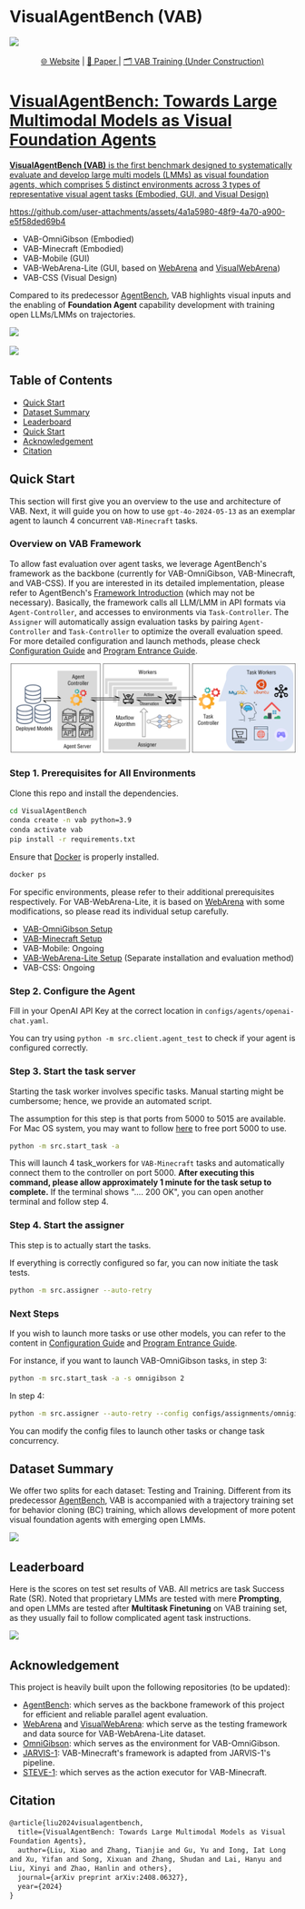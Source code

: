 # VisualAgentBench (VAB)

![](./assets/cover.png)

<p align="center">
   <a href="" target="_blank">🌐 Website</a> | <a href="https://arxiv.org/abs/2408.06327" target="_blank">📃 Paper </a> | <a href="" target="_blank"> 🗂️ VAB Training (Under Construction)
</p>

# VisualAgentBench: Towards Large Multimodal Models as Visual Foundation Agents

**VisualAgentBench (VAB)** is the first benchmark designed to systematically evaluate and develop large multi models (LMMs) as visual foundation agents, which comprises 5 distinct environments across 3 types of representative visual agent tasks (Embodied, GUI, and Visual Design)

https://github.com/user-attachments/assets/4a1a5980-48f9-4a70-a900-e5f58ded69b4

- VAB-OmniGibson (Embodied)
- VAB-Minecraft (Embodied)
- VAB-Mobile (GUI)
- VAB-WebArena-Lite (GUI, based on [WebArena](https://github.com/web-arena-x/webarena) and [VisualWebArena](https://github.com/web-arena-x/visualwebarena))
- VAB-CSS (Visual Design)

Compared to its predecessor [AgentBench](https://github.com/THUDM/AgentBench), VAB highlights visual inputs and the enabling of **Foundation Agent** capability development with training open LLMs/LMMs on trajectories. 

![](./assets/visualagentbench.png)

![](./assets/intro.png)

## Table of Contents

-   [Quick Start](#quick-start)
-   [Dataset Summary](#dataset-summary)
-   [Leaderboard](#leaderboard)
-   [Quick Start](#quick-start)
-   [Acknowledgement](#acknowledgement)
-   [Citation](#citation)

## Quick Start

This section will first give you an overview to the use and architecture of VAB.
Next, it will guide you on how to use `gpt-4o-2024-05-13` as an exemplar agent to launch 4 concurrent `VAB-Minecraft` tasks.

### Overview on VAB Framework

To allow fast evaluation over agent tasks, we leverage AgentBench's framework as the backbone (currently for VAB-OmniGibson, VAB-Minecraft, and VAB-CSS).
If you are interested in its detailed implementation, please refer to AgentBench's [Framework Introduction](https://github.com/THUDM/AgentBench/blob/main/docs/Introduction_en.md) (which may not be necessary).
Basically, the framework calls all LLM/LMM in API formats via `Agent-Controller`, and accesses to environments via `Task-Controller`.
The `Assigner` will automatically assign evaluation tasks by pairing `Agent-Controller` and `Task-Controller` to optimize the overall evaluation speed.
For more detailed configuration and launch methods, please check [Configuration Guide](docs/Config_en.md)
and [Program Entrance Guide](docs/Entrance_en.md).

![](./assets/framework.png)

### Step 1. Prerequisites for All Environments

Clone this repo and install the dependencies.

```bash
cd VisualAgentBench
conda create -n vab python=3.9
conda activate vab
pip install -r requirements.txt
```

Ensure that [Docker](https://www.docker.com/) is properly installed.

```bash
docker ps
```

For specific environments, please refer to their additional prerequisites respectively.
For VAB-WebArena-Lite, it is based on [WebArena](https://github.com/webarena-x/webarena) with some modifications, so please read its individual setup carefully.

* [VAB-OmniGibson Setup](docs/detailed_setups/VAB-OmniGibson.md)
* [VAB-Minecraft Setup](docs/detailed_setups/VAB-Minecraft.md)
* VAB-Mobile: Ongoing
* [VAB-WebArena-Lite Setup](VAB-WebArena-Lite) (Separate installation and evaluation method)
* VAB-CSS: Ongoing

### Step 2. Configure the Agent

Fill in your OpenAI API Key at the correct location in `configs/agents/openai-chat.yaml`.

You can try using `python -m src.client.agent_test` to check if your agent is configured correctly.


### Step 3. Start the task server

Starting the task worker involves specific tasks. Manual starting might be cumbersome; hence, we provide an automated script.

The assumption for this step is that ports from 5000 to 5015 are available. For Mac OS system, you may want to follow [here](https://stackoverflow.com/questions/69955686/why-cant-i-run-the-project-on-port-5000) to free port 5000 to use.

```bash
python -m src.start_task -a
```

This will launch 4 task_workers for `VAB-Minecraft` tasks and automatically connect them to the controller on port 5000. **After executing this command, please allow approximately 1 minute for the task setup to complete.** If the terminal shows ".... 200 OK", you can open another terminal and follow step 4.

### Step 4. Start the assigner

This step is to actually start the tasks.

If everything is correctly configured so far, you can now initiate the task tests.

```bash
python -m src.assigner --auto-retry
```

### Next Steps

If you wish to launch more tasks or use other models, you can refer to the content in [Configuration Guide](docs/Config_en.md) and [Program Entrance Guide](docs/Entrance_en.md).

For instance, if you want to launch VAB-OmniGibson tasks, in step 3:

```bash
python -m src.start_task -a -s omnigibson 2
```

In step 4: 

```bash
python -m src.assigner --auto-retry --config configs/assignments/omnigibson.yaml
```

You can modify the config files to launch other tasks or change task concurrency.

## Dataset Summary

We offer two splits for each dataset: Testing and Training. Different from its predecessor [AgentBench](https://github.com/THUDM/AgentBench), VAB is accompanied with a trajectory training set for behavior cloning (BC) training, which allows development of more potent visual foundation agents with emerging open LMMs.

![](./assets/statistics.png)

## Leaderboard

Here is the scores on test set results of VAB. All metrics are task Success Rate (SR). Noted that proprietary LMMs are tested with mere **Prompting**, and open LMMs are tested after **Multitask Finetuning** on VAB training set, as they usually fail to follow complicated agent task instructions.

![](./assets/leaderboard.png)


## Acknowledgement
This project is heavily built upon the following repositories (to be updated):

* [AgentBench](https://github.com/THUDM/AgentBench): which serves as the backbone framework of this project for efficient and reliable parallel agent evaluation.
* [WebArena](https://github.com/web-arena-x/webarena) and [VisualWebArena](https://github.com/web-arena-x/visualwebarena): which serve as the testing framework and data source for VAB-WebArena-Lite dataset.
* [OmniGibson](https://github.com/StanfordVL/OmniGibson): which serves as the environment for VAB-OmniGibson.
* [JARVIS-1](https://github.com/CraftJarvis/JARVIS-1): VAB-Minecraft's framework is adapted from JARVIS-1's pipeline.
* [STEVE-1](https://github.com/Shalev-Lifshitz/STEVE-1): which serves as the action executor for VAB-Minecraft.

## Citation

```
@article{liu2024visualagentbench,
  title={VisualAgentBench: Towards Large Multimodal Models as Visual Foundation Agents},
  author={Liu, Xiao and Zhang, Tianjie and Gu, Yu and Iong, Iat Long and Xu, Yifan and Song, Xixuan and Zhang, Shudan and Lai, Hanyu and Liu, Xinyi and Zhao, Hanlin and others},
  journal={arXiv preprint arXiv:2408.06327},
  year={2024}
}
```
